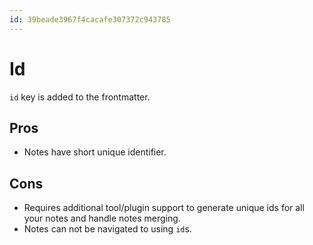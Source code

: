 ```yaml
---
id: 39beade3967f4cacafe307372c943785
---
```


# Id

`id` key is added to the frontmatter.

## Pros

- Notes have short unique identifier.

## Cons

- Requires additional tool/plugin support to generate unique ids for all your notes and handle notes merging.
- Notes can not be navigated to using `id`s.
